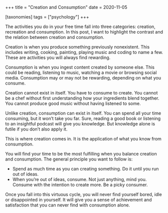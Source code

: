 +++
title = "Creation and Consumption"
date = 2020-11-05

[taxonomies]
tags = ["psychology"]
+++

The activities you do in your free time fall into three categories: creation, recreation and consumption. In this post, I want to highlight the contrast and the relation between creation and consumption.

Creation is when you produce something previously nonexistent. This includes writing, cooking, painting, playing music and coding to name a few. These are activities you will always find rewarding.

Consumption is when you ingest content created by someone else. This could be reading, listening to music, watching a movie or browsing social media. Consumption may or may not be rewarding, depending on what you consume.

Creation cannot exist in itself. You have to consume to create. You cannot be a chef without first understanding how your ingredients blend together. You cannot produce good music without having listened to some.

Unlike creation, consumption can exist in itself. You can spend all your time consuming, but it won’t take you far. Sure, reading a good book or listening to an insightful podcast will give you knowledge. But knowledge alone is futile if you don’t also apply it.

This is where creation comes in. It is the application of what you know from consumption.

You will find your time to be the most fulfilling when you balance creation and consumption. The general principle you want to follow is:

- Spend as much time as you can creating something. Do it until you run out of ideas.
- When you’re out of ideas, consume. Not just anything, mind you. Consume with the intention to create more. Be a picky consumer.

Once you fall into this virtuous cycle, you will never find yourself bored, idle or disappointed in yourself. It will give you a sense of achievement and satisfaction that you can never find with consumption alone.